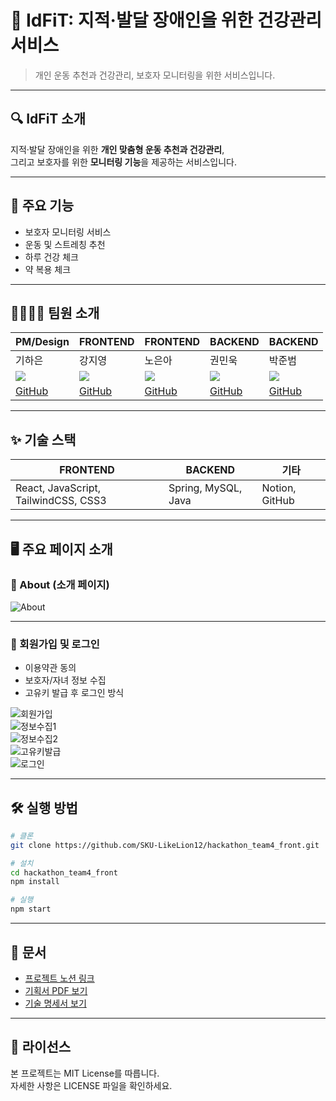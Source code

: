 # 💪 IdFiT: 지적·발달 장애인을 위한 건강관리 서비스

> 개인 운동 추천과 건강관리, 보호자 모니터링을 위한 서비스입니다.

---

## 🔍 IdFiT 소개

지적·발달 장애인을 위한 **개인 맞춤형 운동 추천과 건강관리**,  
그리고 보호자를 위한 **모니터링 기능**을 제공하는 서비스입니다.

---

## 🌟 주요 기능

- 보호자 모니터링 서비스
- 운동 및 스트레칭 추천
- 하루 건강 체크
- 약 복용 체크

---

## 👨‍👩‍👧‍👦 팀원 소개

| PM/Design | FRONTEND | FRONTEND | BACKEND | BACKEND |
|-----------|----------|----------|---------|---------|
| 기하은    | 강지영   | 노은아   | 권민욱  | 박준범  |
| ![](https://avatars.githubusercontent.com/github-id1) | ![](https://avatars.githubusercontent.com/github-id2) | ![](https://avatars.githubusercontent.com/github-id3) | ![](https://avatars.githubusercontent.com/github-id4) | ![](https://avatars.githubusercontent.com/github-id5) |
| [GitHub](https://github.com/github-id1) | [GitHub](https://github.com/github-id2) | [GitHub](https://github.com/github-id3) | [GitHub](https://github.com/github-id4) | [GitHub](https://github.com/github-id5) |

---

## ✨ 기술 스택

| FRONTEND | BACKEND | 기타 |
|----------|---------|------|
| React, JavaScript, TailwindCSS, CSS3 | Spring, MySQL, Java | Notion, GitHub |

---

## 🖥 주요 페이지 소개

### 📄 About (소개 페이지)
![About](./images/KakaoTalk_20250409_151606665.png)

---

### 👤 회원가입 및 로그인

- 이용약관 동의  
- 보호자/자녀 정보 수집  
- 고유키 발급 후 로그인 방식

![회원가입](./images/KakaoTalk_20250409_151654087.png)  
![정보수집1](./images/KakaoTalk_20250409_151709819.png)  
![정보수집2](./images/KakaoTalk_20250409_151732001.png)  
![고유키발급](./images/KakaoTalk_20250409_151634174.png)  
![로그인](./images/KakaoTalk_20250409_151606665.png)

---

## 🛠 실행 방법

```bash
# 클론
git clone https://github.com/SKU-LikeLion12/hackathon_team4_front.git

# 설치
cd hackathon_team4_front
npm install

# 실행
npm start
```

---

## 📄 문서

- [프로젝트 노션 링크](https://notion.so/...)  
- [기획서 PDF 보기](./docs/project-plan.pdf)  
- [기술 명세서 보기](./docs/tech-spec.md)

---

## 📝 라이선스

본 프로젝트는 MIT License를 따릅니다.  
자세한 사항은 LICENSE 파일을 확인하세요.


